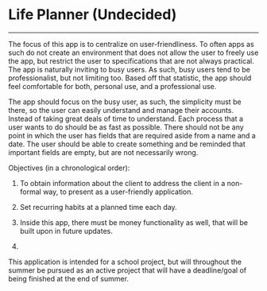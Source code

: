 # Life Planner (Undecided)
---------------------------------------------------------------------------------------------------------------------

The focus of this app is to centralize on user-friendliness. To often apps as such do not create an environment that does not allow the user to freely use the app, but restrict the user to specifications that are not always practical. The app is naturally inviting to busy users. As such, busy users tend to be professionalist, but not limiting too. Based off that statistic, the app should feel comfortable for both, personal use, and a professional use. 

The app should focus on the busy user, as such, the simplicity must be there, so the user can easily understand and manage their accounts. Instead of taking great deals of time to understand. Each process that a user wants to do should be as fast as possible. There should not be any point in which the user has fields that are required aside from a name and a date. The user should be able to create something and be reminded that important fields are empty, but are not necessarily wrong. 

Objectives (in a chronological order):

1. To obtain information about the client to address the client in a non-formal way, to present as a user-friendly application. 

2. Set recurring habits at a planned time each day. 

3. Inside this app, there must be money functionality as well, that will be built upon in future updates. 

4. 

This application is intended for a school project, but will throughout the summer be pursued as an active project that will have a deadline/goal of being finished at the end of summer. 
